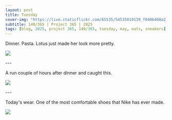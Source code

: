 ```yaml
---
layout: post
title: Tuesday
cover-img: "https://live.staticflickr.com/65535/54535019139_f040b408a2_h.jpg"
subtitle: 140/365 | Project 365 | 2025
tags: [blog, 2025, project 365, 140/365, tuesday, may, eats, sneakers]
---
```

<style>
  .intro-header.big-img {
    background-position:center; 
  }
</style>
Dinner. Pasta. Lotus just made her look more pretty.
<p class="post-img-wrap">
  <img src="https://live.staticflickr.com/65535/54535019019_25d18746a7_h.jpg">
</p>
---

A run couple of hours after dinner and caught this.
<p class="post-img-wrap">
  <img src="https://live.staticflickr.com/65535/54535019139_f040b408a2_h.jpg">
</p>
---

Today's wear. One of the most comfortable shoes that Nike has ever made.
<p class="post-img-wrap">
  <img src="https://live.staticflickr.com/65535/54535019119_3551dd792c_h.jpg">
</p>
